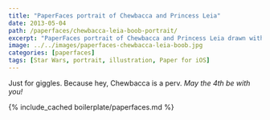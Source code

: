 ```yaml
---
title: "PaperFaces portrait of Chewbacca and Princess Leia"
date: 2013-05-04
path: /paperfaces/chewbacca-leia-boob-portrait/
excerpt: "PaperFaces portrait of Chewbacca and Princess Leia drawn with Paper for iOS on an iPad."
image: ../../images/paperfaces-chewbacca-leia-boob.jpg
categories: [paperfaces]
tags: [Star Wars, portrait, illustration, Paper for iOS]
---
```


Just for giggles. Because hey, Chewbacca is a perv. *May the 4th be with you!*

{% include_cached boilerplate/paperfaces.md %}
